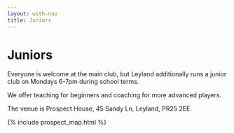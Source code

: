 ```yaml
---
layout: with-nav
title: Juniors
---
```


# Juniors

Everyone is welcome at the main club, but Leyland additionally runs a
junior club on Mondays 6-7pm during school terms.

We offer teaching for beginners and coaching for more advanced players.

The venue is Prospect House, 45 Sandy Ln, Leyland, PR25 2EE.

<div class="spacer"></div>
{% include prospect_map.html %}
<div class="spacer"></div>
